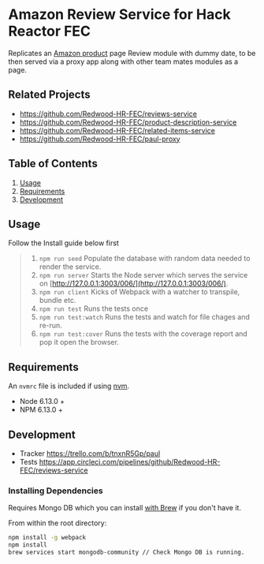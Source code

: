 # Amazon Review Service for Hack Reactor FEC

Replicates an [Amazon product](https://www.amazon.com/dp/B07NXDPLJ9/ref=smi_www_rco2_go_smi_8217842112) page Review module with dummy date, to be then served via a proxy app along with other team mates modules as a page.


## Related Projects

  - https://github.com/Redwood-HR-FEC/reviews-service
  - https://github.com/Redwood-HR-FEC/product-description-service
  - https://github.com/Redwood-HR-FEC/related-items-service
  - https://github.com/Redwood-HR-FEC/paul-proxy

## Table of Contents

1. [Usage](#usage)
1. [Requirements](#requirements)
1. [Development](#development)

## Usage

Follow the Install guide below first
> 1. `npm run seed` Populate the database with random data needed to render the service.
> 1. `npm run server` Starts the Node server which serves the service on [http://127.0.0.1:3003/006/](http://127.0.0.1:3003/006/).
> 1. `npm run client` Kicks of Webpack with a watcher to transpile, bundle etc.
> 1. `npm run test` Runs the tests once
> 1. `npm run test:watch` Runs the tests and watch for file chages and re-run.
> 1. `npm run test:cover` Runs the tests with the coverage report and pop it open the browser.

## Requirements

An `nvmrc` file is included if using [nvm](https://github.com/creationix/nvm).

- Node 6.13.0 +
- NPM 6.13.0 +

## Development

- Tracker https://trello.com/b/tnxnR5Gp/paul
- Tests https://app.circleci.com/pipelines/github/Redwood-HR-FEC/reviews-service

### Installing Dependencies

Requires Mongo DB which you can install [with Brew](https://www.mongodb.com/blog/post/mongodbs-official-brew-tap-now-open-and-flowing) if you don't have it.

From within the root directory:

```sh
npm install -g webpack
npm install
brew services start mongodb-community // Check Mongo DB is running. 

```

